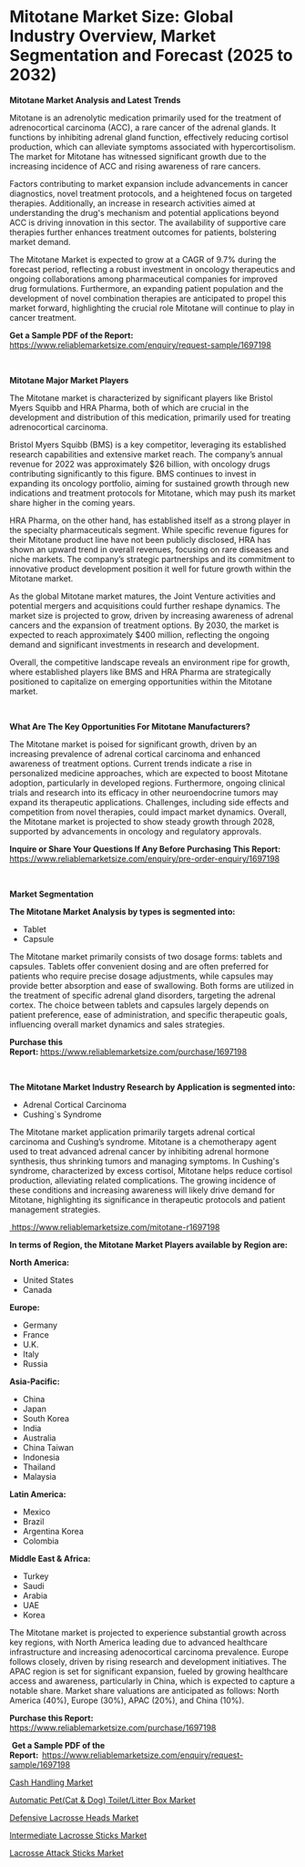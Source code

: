 <p><h1>Mitotane Market Size: Global Industry Overview, Market Segmentation and Forecast (2025 to 2032)</h1></p><p><strong>Mitotane Market Analysis and Latest Trends</strong></p>
<p><p>Mitotane is an adrenolytic medication primarily used for the treatment of adrenocortical carcinoma (ACC), a rare cancer of the adrenal glands. It functions by inhibiting adrenal gland function, effectively reducing cortisol production, which can alleviate symptoms associated with hypercortisolism. The market for Mitotane has witnessed significant growth due to the increasing incidence of ACC and rising awareness of rare cancers. </p><p>Factors contributing to market expansion include advancements in cancer diagnostics, novel treatment protocols, and a heightened focus on targeted therapies. Additionally, an increase in research activities aimed at understanding the drug's mechanism and potential applications beyond ACC is driving innovation in this sector. The availability of supportive care therapies further enhances treatment outcomes for patients, bolstering market demand.</p><p>The Mitotane Market is expected to grow at a CAGR of 9.7% during the forecast period, reflecting a robust investment in oncology therapeutics and ongoing collaborations among pharmaceutical companies for improved drug formulations. Furthermore, an expanding patient population and the development of novel combination therapies are anticipated to propel this market forward, highlighting the crucial role Mitotane will continue to play in cancer treatment.</p></p>
<p><strong>Get a Sample PDF of the Report:&nbsp;</strong> <a href="https://www.reliablemarketsize.com/enquiry/request-sample/1697198?utm_campaign=2008&utm_medium=2&utm_source=Github&utm_content=ia&utm_term=27032025&utm_id=mitotane">https://www.reliablemarketsize.com/enquiry/request-sample/1697198</a></p>
<p>&nbsp;</p>
<p><strong>Mitotane Major Market Players</strong></p>
<p><p>The Mitotane market is characterized by significant players like Bristol Myers Squibb and HRA Pharma, both of which are crucial in the development and distribution of this medication, primarily used for treating adrenocortical carcinoma.</p><p>Bristol Myers Squibb (BMS) is a key competitor, leveraging its established research capabilities and extensive market reach. The company’s annual revenue for 2022 was approximately $26 billion, with oncology drugs contributing significantly to this figure. BMS continues to invest in expanding its oncology portfolio, aiming for sustained growth through new indications and treatment protocols for Mitotane, which may push its market share higher in the coming years.</p><p>HRA Pharma, on the other hand, has established itself as a strong player in the specialty pharmaceuticals segment. While specific revenue figures for their Mitotane product line have not been publicly disclosed, HRA has shown an upward trend in overall revenues, focusing on rare diseases and niche markets. The company’s strategic partnerships and its commitment to innovative product development position it well for future growth within the Mitotane market.</p><p>As the global Mitotane market matures, the Joint Venture activities and potential mergers and acquisitions could further reshape dynamics. The market size is projected to grow, driven by increasing awareness of adrenal cancers and the expansion of treatment options. By 2030, the market is expected to reach approximately $400 million, reflecting the ongoing demand and significant investments in research and development.</p><p>Overall, the competitive landscape reveals an environment ripe for growth, where established players like BMS and HRA Pharma are strategically positioned to capitalize on emerging opportunities within the Mitotane market.</p></p>
<p>&nbsp;</p>
<p><strong>What Are The Key Opportunities For Mitotane Manufacturers?</strong></p>
<p><p>The Mitotane market is poised for significant growth, driven by an increasing prevalence of adrenal cortical carcinoma and enhanced awareness of treatment options. Current trends indicate a rise in personalized medicine approaches, which are expected to boost Mitotane adoption, particularly in developed regions. Furthermore, ongoing clinical trials and research into its efficacy in other neuroendocrine tumors may expand its therapeutic applications. Challenges, including side effects and competition from novel therapies, could impact market dynamics. Overall, the Mitotane market is projected to show steady growth through 2028, supported by advancements in oncology and regulatory approvals.</p></p>
<p><strong>Inquire or Share Your Questions If Any Before Purchasing This Report:</strong> <a href="https://www.reliablemarketsize.com/enquiry/pre-order-enquiry/1697198?utm_campaign=2008&utm_medium=2&utm_source=Github&utm_content=ia&utm_term=27032025&utm_id=mitotane">https://www.reliablemarketsize.com/enquiry/pre-order-enquiry/1697198</a></p>
<p>&nbsp;</p>
<p><strong>Market Segmentation</strong></p>
<p><strong>The Mitotane Market Analysis by types is segmented into:</strong></p>
<p><ul><li>Tablet</li><li>Capsule</li></ul></p>
<p><p>The Mitotane market primarily consists of two dosage forms: tablets and capsules. Tablets offer convenient dosing and are often preferred for patients who require precise dosage adjustments, while capsules may provide better absorption and ease of swallowing. Both forms are utilized in the treatment of specific adrenal gland disorders, targeting the adrenal cortex. The choice between tablets and capsules largely depends on patient preference, ease of administration, and specific therapeutic goals, influencing overall market dynamics and sales strategies.</p></p>
<p><strong>Purchase this Report:&nbsp;</strong><a href="https://www.reliablemarketsize.com/purchase/1697198?utm_campaign=2008&utm_medium=2&utm_source=Github&utm_content=ia&utm_term=27032025&utm_id=mitotane">https://www.reliablemarketsize.com/purchase/1697198</a></p>
<p>&nbsp;</p>
<p><strong>The Mitotane Market Industry Research by Application is segmented into:</strong></p>
<p><ul><li>Adrenal Cortical Carcinoma</li><li>Cushing`s Syndrome</li></ul></p>
<p><p>The Mitotane market application primarily targets adrenal cortical carcinoma and Cushing’s syndrome. Mitotane is a chemotherapy agent used to treat advanced adrenal cancer by inhibiting adrenal hormone synthesis, thus shrinking tumors and managing symptoms. In Cushing's syndrome, characterized by excess cortisol, Mitotane helps reduce cortisol production, alleviating related complications. The growing incidence of these conditions and increasing awareness will likely drive demand for Mitotane, highlighting its significance in therapeutic protocols and patient management strategies.</p></p>
<p><a href="https://www.reliablemarketsize.com/mitotane-r1697198?utm_campaign=2008&utm_medium=2&utm_source=Github&utm_content=ia&utm_term=27032025&utm_id=mitotane">&nbsp;https://www.reliablemarketsize.com/mitotane-r1697198</a></p>
<p><strong>In terms of Region, the Mitotane Market Players available by Region are:</strong></p>
<p>
    <p> <strong> North America: </strong>
        <ul>
            <li>United States</li>
            <li>Canada</li>
        </ul>
        </p> 
    <p> <strong> Europe: </strong>
        <ul>
            <li>Germany</li>
            <li>France</li>
            <li>U.K.</li>
            <li>Italy</li>
            <li>Russia</li>
        </ul>
        </p> 
    <p> <strong> Asia-Pacific: </strong>
        <ul>
            <li>China</li>
            <li>Japan</li>
            <li>South Korea</li>
            <li>India</li>
            <li>Australia</li>
            <li>China Taiwan</li>
            <li>Indonesia</li>
            <li>Thailand</li>
            <li>Malaysia</li>
        </ul>
        </p> 
    <p> <strong> Latin America: </strong>
        <ul>
            <li>Mexico</li>
            <li>Brazil</li>
            <li>Argentina Korea</li>
            <li>Colombia</li>
        </ul>
        </p> 
    <p> <strong> Middle East & Africa: </strong>
        <ul>
            <li>Turkey</li>
            <li>Saudi</li>
            <li>Arabia</li>
            <li>UAE</li>
            <li>Korea</li>
        </ul>
    </p>
    </p>
<p><p>The Mitotane market is projected to experience substantial growth across key regions, with North America leading due to advanced healthcare infrastructure and increasing adenocortical carcinoma prevalence. Europe follows closely, driven by rising research and development initiatives. The APAC region is set for significant expansion, fueled by growing healthcare access and awareness, particularly in China, which is expected to capture a notable share. Market share valuations are anticipated as follows: North America (40%), Europe (30%), APAC (20%), and China (10%).</p></p>
<p><strong>Purchase this Report: </strong><a href="https://www.reliablemarketsize.com/purchase/1697198?utm_campaign=2008&utm_medium=2&utm_source=Github&utm_content=ia&utm_term=27032025&utm_id=mitotane">https://www.reliablemarketsize.com/purchase/1697198</a></p>
<p>&nbsp;<strong>Get a Sample PDF of the Report:&nbsp;&nbsp;</strong><a href="https://www.reliablemarketsize.com/enquiry/request-sample/1697198?utm_campaign=2008&utm_medium=2&utm_source=Github&utm_content=ia&utm_term=27032025&utm_id=mitotane">https://www.reliablemarketsize.com/enquiry/request-sample/1697198</a></p>
<p><strong></strong></p>
<p><p><a href="https://github.com/yardemuongz5/Market-Research-Report-List-1/blob/main/cash-handling-market.md?utm_campaign=2008&utm_medium=2&utm_source=Github&utm_content=ia&utm_term=27032025&utm_id=mitotane">Cash Handling Market</a></p><p><a href="https://github.com/hiwatchucuy/Market-Research-Report-List-1/blob/main/automatic-petcat-dog-toiletlitter-box-market.md?utm_campaign=2008&utm_medium=2&utm_source=Github&utm_content=ia&utm_term=27032025&utm_id=mitotane">Automatic Pet(Cat & Dog) Toilet/Litter Box Market</a></p><p><a href="https://github.com/ftnlewins/Market-Research-Report-List-1/blob/main/defensive-lacrosse-heads-market.md?utm_campaign=2008&utm_medium=2&utm_source=Github&utm_content=ia&utm_term=27032025&utm_id=mitotane">Defensive Lacrosse Heads Market</a></p><p><a href="https://github.com/idranalexie/Market-Research-Report-List-1/blob/main/intermediate-lacrosse-sticks-market.md?utm_campaign=2008&utm_medium=2&utm_source=Github&utm_content=ia&utm_term=27032025&utm_id=mitotane">Intermediate Lacrosse Sticks Market</a></p><p><a href="https://github.com/rempemelon5k/Market-Research-Report-List-1/blob/main/lacrosse-attack-sticks-market.md?utm_campaign=2008&utm_medium=2&utm_source=Github&utm_content=ia&utm_term=27032025&utm_id=mitotane">Lacrosse Attack Sticks Market</a></p></p>